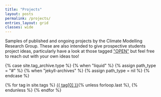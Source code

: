 ```yaml
---
title: "Projects"
layout: posts
permalink: /projects/
entries_layout: grid
classes: wide
---
```


Samples of published and ongoing projects by the Climate Modelling Research Group.
These are also intended to give prospective students project ideas, particularly
have a look at those tagged ["OPEN"](https://climate-modelling.github.io/tags/#open)
but feel free to reach out with your own ideas too!

{% case site.tag_archive.type %}
  {% when "liquid" %}
    {% assign path_type = "#" %}
  {% when "jekyll-archives" %}
    {% assign path_type = nil %}
{% endcase %}

<p class="page__taxonomy">
  <span itemprop="keywords">
  {% for tag in site.tags %}
    <a href="{{  tag[0] | slugify | prepend: path_type | prepend: site.tag_archive.path | relative_url }}" class="page__taxonomy-item p-category" rel="tag">{{ tag[0] }}</a>{% unless forloop.last %}<span class="sep">, </span>{% endunless %}
  {% endfor %}
  </span>
</p>

<!-- Coming soon! -->

